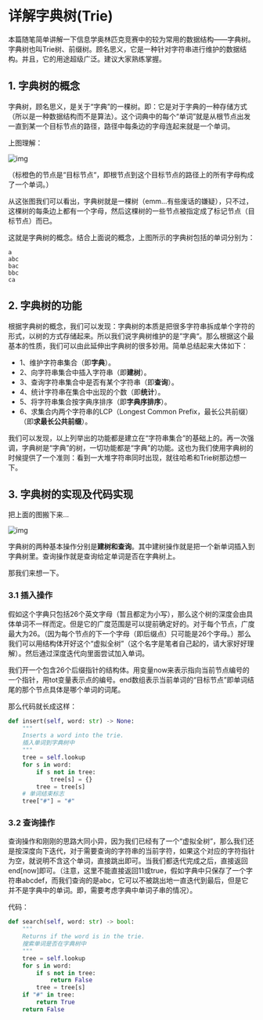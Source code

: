 # 详解字典树(Trie)

本篇随笔简单讲解一下信息学奥林匹克竞赛中的较为常用的数据结构——字典树。字典树也叫Trie树、前缀树。顾名思义，它是一种针对字符串进行维护的数据结构。并且，它的用途超级广泛。建议大家熟练掌握。

## 1. 字典树的概念

字典树，顾名思义，是关于“字典”的一棵树。即：它是对于字典的一种存储方式（所以是一种数据结构而不是算法）。这个词典中的每个“单词”就是从根节点出发一直到某一个目标节点的路径，路径中每条边的字母连起来就是一个单词。

上图理解：

![img](https://s2.ax1x.com/2019/12/02/Qu8z1f.png)

（标橙色的节点是“目标节点“，即根节点到这个目标节点的路径上的所有字母构成了一个单词。）

从这张图我们可以看出，字典树就是一棵树（emm...有些废话的嫌疑），只不过，这棵树的每条边上都有一个字母，然后这棵树的一些节点被指定成了标记节点（目标节点）而已。

这就是字典树的概念。结合上面说的概念，上图所示的字典树包括的单词分别为：

```
a
abc
bac
bbc
ca
```

## 2. 字典树的功能

根据字典树的概念，我们可以发现：字典树的本质是把很多字符串拆成单个字符的形式，以树的方式存储起来。所以我们说字典树维护的是”字典“。那么根据这个最基本的性质，我们可以由此延伸出字典树的很多妙用。简单总结起来大体如下：

- 1、维护字符串集合（即**字典**）。
- 2、向字符串集合中插入字符串（即**建树**）。
- 3、查询字符串集合中是否有某个字符串（即**查询**）。
- 4、统计字符串在集合中出现的个数（即**统计**）。
- 5、将字符串集合按字典序排序（即**字典序排序**）。
- 6、求集合内两个字符串的LCP（Longest Common Prefix，最长公共前缀）（即**求最长公共前缀**）。

我们可以发现，以上列举出的功能都是建立在“字符串集合”的基础上的。再一次强调，字典树是“字典”的树，一切功能都是“字典”的功能。这也为我们使用字典树的时候提供了一个准则：看到一大堆字符串同时出现，就往哈希和Trie树那边想一下。

## 3. 字典树的实现及代码实现

把上面的图搬下来...

![img](https://s2.ax1x.com/2019/12/02/Qu8z1f.png)

字典树的两种基本操作分别是**建树和查询**。其中建树操作就是把一个新单词插入到字典树里。查询操作就是查询给定单词是否在字典树上。

那我们来想一下。

### 3.1 插入操作

假如这个字典只包括26个英文字母（暂且都定为小写），那么这个树的深度会由具体单词不一样而定。但是它的广度范围是可以提前确定好的。对于每个节点，广度最大为26。（因为每个节点的下一个字母（即后缀点）只可能是26个字母。）那么我们可以用结构体开好这个“虚拟全树”（这个名字是笔者自己起的，请大家好好理解）。然后通过深度迭代向里面尝试加入单词。

我们开一个包含26个后缀指针的结构体。用变量now来表示指向当前节点编号的一个指针，用tot变量表示点的编号。end数组表示当前单词的“目标节点”即单词结尾的那个节点具体是哪个单词的词尾。

那么代码就长成这样：

```python
def insert(self, word: str) -> None:
    """
    Inserts a word into the trie.
    插入单词到字典树中
    """
    tree = self.lookup
    for s in word:
        if s not in tree:
            tree[s] = {}
        tree = tree[s]
    # 单词结束标志
    tree["#"] = "#"
```

### 3.2 查询操作

查询操作和刚刚的思路大同小异，因为我们已经有了一个“虚拟全树”，那么我们还是按深度向下迭代，对于需要查询的字符串的当前字符，如果这个对应的字符指针为空，就说明不含这个单词，直接跳出即可。当我们都迭代完成之后，直接返回end[now]即可。（注意，这里不能直接返回11或true，假如字典中只保存了一个字符串abcdef，而我们查询的是abc，它可以不被跳出地一直迭代到最后，但是它并不是字典中的单词。即，需要考虑字典中单词子串的情况）。

代码：

```python
def search(self, word: str) -> bool:
    """
    Returns if the word is in the trie.
    搜索单词是否在字典树中
    """
    tree = self.lookup
    for s in word:
        if s not in tree:
            return False
        tree = tree[s]
    if "#" in tree:
        return True
    return False
```